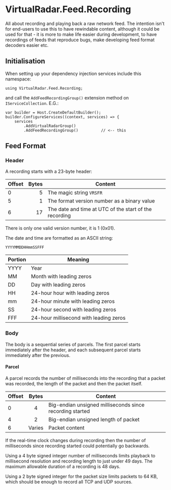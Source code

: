 # VirtualRadar.Feed.Recording

All about recording and playing back a raw network feed. The intention isn't for
end-users to use this to have rewindable content, although it could be used for
that - it is more to make life easier during development, to have recordings of
feeds that reproduce bugs, make developing feed format decoders easier etc.



## Initialisation

When setting up your dependency injection services include this namespace:

```
using VirtualRadar.Feed.Recording;
```

and call the `AddFeedRecordingGroup()` extension method on `IServiceCollection`.
E.G.:

```
var builder = Host.CreateDefaultBuilder();
builder.ConfigureServices((context, services) => {
    services
        .AddVirtualRadarGroup()
        .AddFeedRecordingGroup()          // <-- this
```



## Feed Format

### Header

A recording starts with a 23-byte header:

| Offset | Bytes | Content |
| ---    | --:   | --- |
| 0      | 5     | The magic string `VRSFR` |
| 5      | 1     | The format version number as a binary value |
| 6      | 17    | The date and time at UTC of the start of the recording |

There is only one valid version number, it is 1 (0x01).

The date and time are formatted as an ASCII string:

`YYYYMMDDHHmmSSFFF`

| Portion | Meaning |
| ---     | --- |
| YYYY    | Year |
| MM      | Month with leading zeros |
| DD      | Day with leading zeros |
| HH      | 24-hour hour with leading zeros |
| mm      | 24-hour minute with leading zeros |
| SS      | 24-hour second with leading zeros |
| FFF     | 24-hour millisecond with leading zeros |



### Body

The body is a sequential series of parcels. The first parcel starts immediately
after the header, and each subsequent parcel starts immediately after the
previous.



#### Parcel

A parcel records the number of milliseconds into the recording that a packet was
recorded, the length of the packet and then the packet itself.

| Offset | Bytes  | Content
| ---    | :-:    | --- |
| 0      | 4      | Big-endian unsigned milliseconds since recording started |
| 4      | 2      | Big-endian unsigned length of packet |
| 6      | Varies | Packet content |

If the real-time clock changes during recording then the number of milliseconds
since recording started could potentially go backwards.

Using a 4 byte signed integer number of milliseconds limits playback to
millisecond resolution and recording length to just under 49 days. The maximum
allowable duration of a recording is 48 days.

Using a 2 byte signed integer for the packet size limits packets to 64 KB, which
should be enough to record all TCP and UDP sources.
